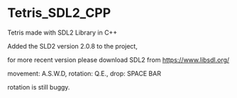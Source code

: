 # Tetris_SDL2_CPP
Tetris made with SDL2 Library in C++

Added the SLD2 version 2.0.8 to the project,

for more recent version please download SDL2 from https://www.libsdl.org/

movement: A.S.W.D, rotation: Q.E., drop: SPACE BAR

rotation is still buggy.
